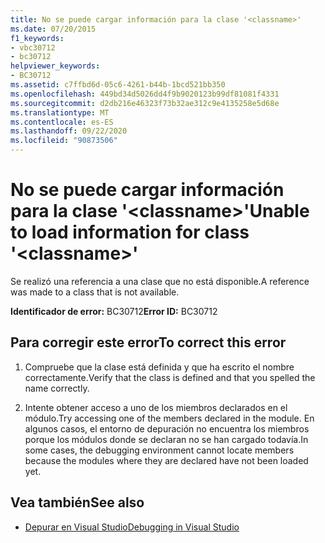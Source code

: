 ```yaml
---
title: No se puede cargar información para la clase '<classname>'
ms.date: 07/20/2015
f1_keywords:
- vbc30712
- bc30712
helpviewer_keywords:
- BC30712
ms.assetid: c7ffbd6d-05c6-4261-b44b-1bcd521bb350
ms.openlocfilehash: 449bd34d5026dd4f9b9020123b99df81081f4331
ms.sourcegitcommit: d2db216e46323f73b32ae312c9e4135258e5d68e
ms.translationtype: MT
ms.contentlocale: es-ES
ms.lasthandoff: 09/22/2020
ms.locfileid: "90873506"
---
```

# <a name="unable-to-load-information-for-class-classname"></a><span data-ttu-id="9424f-102">No se puede cargar información para la clase '\<classname>'</span><span class="sxs-lookup"><span data-stu-id="9424f-102">Unable to load information for class '\<classname>'</span></span>

<span data-ttu-id="9424f-103">Se realizó una referencia a una clase que no está disponible.</span><span class="sxs-lookup"><span data-stu-id="9424f-103">A reference was made to a class that is not available.</span></span>  
  
 <span data-ttu-id="9424f-104">**Identificador de error:** BC30712</span><span class="sxs-lookup"><span data-stu-id="9424f-104">**Error ID:** BC30712</span></span>  
  
## <a name="to-correct-this-error"></a><span data-ttu-id="9424f-105">Para corregir este error</span><span class="sxs-lookup"><span data-stu-id="9424f-105">To correct this error</span></span>  
  
1. <span data-ttu-id="9424f-106">Compruebe que la clase está definida y que ha escrito el nombre correctamente.</span><span class="sxs-lookup"><span data-stu-id="9424f-106">Verify that the class is defined and that you spelled the name correctly.</span></span>  
  
2. <span data-ttu-id="9424f-107">Intente obtener acceso a uno de los miembros declarados en el módulo.</span><span class="sxs-lookup"><span data-stu-id="9424f-107">Try accessing one of the members declared in the module.</span></span> <span data-ttu-id="9424f-108">En algunos casos, el entorno de depuración no encuentra los miembros porque los módulos donde se declaran no se han cargado todavía.</span><span class="sxs-lookup"><span data-stu-id="9424f-108">In some cases, the debugging environment cannot locate members because the modules where they are declared have not been loaded yet.</span></span>  
  
## <a name="see-also"></a><span data-ttu-id="9424f-109">Vea también</span><span class="sxs-lookup"><span data-stu-id="9424f-109">See also</span></span>

- [<span data-ttu-id="9424f-110">Depurar en Visual Studio</span><span class="sxs-lookup"><span data-stu-id="9424f-110">Debugging in Visual Studio</span></span>](/visualstudio/debugger/debugger-feature-tour)
